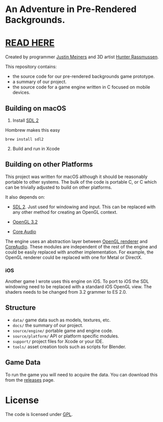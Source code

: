 # An Adventure in Pre-Rendered Backgrounds.

# [READ HERE](https://justinmeiners.github.io/pre-rendered-backgrounds)

Created by programmer [Justin Meiners](https://justinmeiners.github.io) and 3D artist [Hunter Rassmussen](https://github.com/HunterRasmussen).

This repository contains:
- the source code for our pre-rendered backgrounds game prototype.
- a summary of our project.
- the source code for a game engine written in C focused on mobile devices.

## Building on macOS

1. Install [SDL 2](https://www.libsdl.org)

Hombrew makes this easy

``` 
brew install sdl2
```

2. Build and run in Xcode

## Building on other Platforms

This project was written for macOS although it should be reasonably portable to other systems. The bulk of the code is portable C, or C which can be trivially adjusted to build on other platforms.

It also depends on:

- [SDL 2](https://www.libsdl.org). Just used for windowing and input. This can be replaced with any other method for creating an OpenGL context.

- [OpenGL 3.2](https://en.wikipedia.org/wiki/OpenGL#OpenGL_3.2)

- [Core Audio](https://developer.apple.com/library/archive/documentation/MusicAudio/Conceptual/CoreAudioOverview/WhatisCoreAudio/WhatisCoreAudio.html)

The engine uses an abstraction layer between [OpenGL renderer](source/platform/gl_3/) and [CoreAudio](source/platform/core_audio/). These modules are  independent of the rest of the engine and could be easily replaced with another implementation. For example, the OpenGL renderer could be replaced with one for Metal or DirectX.

### iOS

Another game I wrote uses this engine on iOS. To port to iOS the SDL windowing need to be replaced with a standard iOS OpenGL view. The shaders needs to be changed from 3.2 grammer to ES 2.0.

## Structure

- `data/` game data such as models, textures, etc.
- `docs/` the summary of our project.
- `source/engine/` portable game and engine code.
- `source/platform/` API or platform specific modules.
- `support/` project files for Xcode or your IDE.
- `tools/` asset creation tools such as scripts for Blender.

## Game Data

To run the game you will need to acquire the data. You can download this from the [releases](https://github.com/justinmeiners/pre-rendered-backgrounds) page.

# License

The code is licensed under [GPL](LICENSE).

